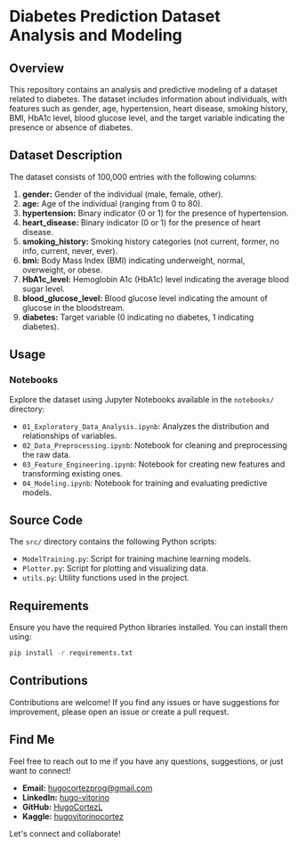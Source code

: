 # Diabetes Prediction Dataset Analysis and Modeling

## Overview

This repository contains an analysis and predictive modeling of a dataset related to diabetes. The dataset includes information about individuals, with features such as gender, age, hypertension, heart disease, smoking history, BMI, HbA1c level, blood glucose level, and the target variable indicating the presence or absence of diabetes.

## Dataset Description

The dataset consists of 100,000 entries with the following columns:

1. **gender:** Gender of the individual (male, female, other).
2. **age:** Age of the individual (ranging from 0 to 80).
3. **hypertension:** Binary indicator (0 or 1) for the presence of hypertension.
4. **heart_disease:** Binary indicator (0 or 1) for the presence of heart disease.
5. **smoking_history:** Smoking history categories (not current, former, no info, current, never, ever).
6. **bmi:** Body Mass Index (BMI) indicating underweight, normal, overweight, or obese.
7. **HbA1c_level:** Hemoglobin A1c (HbA1c) level indicating the average blood sugar level.
8. **blood_glucose_level:** Blood glucose level indicating the amount of glucose in the bloodstream.
9. **diabetes:** Target variable (0 indicating no diabetes, 1 indicating diabetes).

## Usage

### Notebooks

Explore the dataset using Jupyter Notebooks available in the `notebooks/` directory:

- `01_Exploratory_Data_Analysis.ipynb`: Analyzes the distribution and relationships of variables.
- `02_Data_Preprocessing.ipynb`: Notebook for cleaning and preprocessing the raw data.
- `03_Feature_Engineering.ipynb`: Notebook for creating new features and transforming existing ones.
- `04_Modeling.ipynb`: Notebook for training and evaluating predictive models.

## Source Code

The `src/` directory contains the following Python scripts:

- `ModelTraining.py`: Script for training machine learning models.
- `Plotter.py`: Script for plotting and visualizing data.
- `utils.py`: Utility functions used in the project.

## Requirements

Ensure you have the required Python libraries installed. You can install them using:

```bash
pip install -r requirements.txt
```

## Contributions

Contributions are welcome! If you find any issues or have suggestions for improvement, please open an issue or create a pull request.

## Find Me

Feel free to reach out to me if you have any questions, suggestions, or just want to connect!

- **Email:** hugocortezprog@gmail.com
- **LinkedIn:** [hugo-vitorino](https://www.linkedin.com/in/hugo-vitorino/)
- **GitHub:** [HugoCortezL](https://github.com/HugoCortezL)
- **Kaggle:** [hugovitorinocortez](https://www.kaggle.com/hugovitorinocortez)

Let's connect and collaborate!
